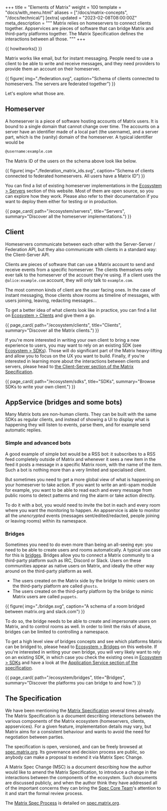 +++
title = "Elements of Matrix"
weight = 100
template = "docs/with_menu.html"
aliases = ["/docs/matrix-concepts", "/docs/technical/"]
[extra]
updated = "2023-02-08T08:00:00Z"
meta_description = """
Matrix relies on homeservers to connect clients together. Appservices are
pieces of software that can bridge Matrix and third-party platforms together.
The Matrix Specification defines the interactions between all those.
"""
+++

{{ howitworks() }}

Matrix works like email, but for instant messaging. People need to use a client
to be able to write and receive messages, and they need providers to provide
them an account on their homeserver.

{{ figure(
    img="./federation.svg",
    caption="Schema of clients connected to homeservers. The servers are federated together")
}}

Let's explore what those are.

## Homeserver

A homeserver is a piece of software hosting accounts of Matrix users. It is
bound to a single domain that cannot change over time. The accounts on a server
have an identifier made of a local part (the username), and a server part, which
is the (vanity) domain of the homeserver. A typical identifier would be

```txt
@username:example.com
```

The Matrix ID of the users on the schema above look like below.

{{ figure(
    img="./federation_matrix_ids.svg",
    caption="Schema of clients connected to federated homeservers. All users have a Matrix ID")
}}

You can find a list of existing homeserver implementations in the
[Ecosystem > Servers](/ecosystem/servers) section of this website. Most of them
are open source, so you can explore how they work. Please also refer to their
documentation if you want to deploy them either for testing or in production.

{{ page_card(
    path="/ecosystem/servers",
    title="Servers",
    summary="Discover all the homeserver implementations.")
}}

## Client

Homeservers communicate between each other with the Server-Server / Federation
API, but they also communicate with clients in a standard way: the Client-Server
API.

Clients are pieces of software that can use a Matrix account to send and receive
events from a specific homeserver. The clients themselves only ever talk to the
homeserver of the account they're using. If a client uses the
`@alice:example.com` account, they will only talk to `example.com`.

The most common kinds of client are the user facing ones. In the case of instant
messaging, those clients show rooms as timeline of messages, with users joining,
leaving, redacting messages…

To get a better idea of what clients look like in practice, you can find a list
on [Ecosystem > Clients](/ecosystem/clients) and give them a go.

{{ page_card(
    path="/ecosystem/clients",
    title="Clients",
    summary="Discover all the Matrix clients.")
}}

If you're more interested in writing your own client to bring a new experience
to users, you may want to rely on an existing SDK (see
[Ecosystem > SDKs](/ecosystem/sdks)). Those will do significant part of the
Matrix heavy-lifting and allow you to focus on the UX you want to build.
Finally, if you're interested in learning more about the interactions between
clients and servers, please head to
[the Client-Server section of the Matrix Specification](https://spec.matrix.org/latest/client-server-api/).

{{ page_card(
    path="/ecosystem/sdks",
    title="SDKs",
    summary="Browse SDKs to write your own client.")
}}

## AppService (bridges and some bots)

Many Matrix bots are non-human clients. They can be built with the same SDKs as
regular clients, and instead of showing a UI to display what is happening they
will listen to events, parse them, and for example send automatic replies.

### Simple and advanced bots

A good example of simple bot would be a RSS bot: it subscribes to a RSS feed
completely outside of Matrix and whenever it sees a new item in the feed it
posts a message in a specific Matrix room, with the name of the item. Such a bot
is nothing more than a very limited and specialised client.

But sometimes you need to get a more global view of what is happening on your
homeserver to take action. If you want to write an anti-spam module for example,
you want to be able to read each and every message from public rooms to detect
patterns and ring the alarm or take action directly.

To do it with a bot, you would need to invite the bot in each and every room
where you want the monitoring to happen. An appservice is able to monitor all
the _unencrypted_ events (messages sent/edited/redacted, people joining or
leaving rooms) within its namespace.

### Bridges

Sometimes you need to do even more than being an all-seeing eye: you need to be
able to create users and rooms automatically. A typical use case for this is
[bridges](/ecosystem/bridges). Bridges allow you to connect a Matrix community
to a third-party platform such as IRC, Discord or Slack. Users on these
communities appear as native users on Matrix, and ideally the other way around
on the third-party platform as well.

- The users created on the Matrix side by the bridge to mimic users on the
  third-party platform are called `ghosts`.
- The users created on the third-party platform by the bridge to mimic Matrix
  users are called `puppets`.

{{ figure(
    img="./bridge.svg",
    caption="A schema of a room bridged between matrix.org and slack.com")
}}

To do so, the bridge needs to be able to create and impersonate users on Matrix,
and to control rooms as well. In order to limit the risks of abuse, bridges can
be limited to controlling a namespace.

To get a high level view of bridges concepts and see which platforms Matrix can
be bridged to, please head to [Ecosystem > Bridges](/ecosystem/bridges) on this
website. If you're interested in writing your own bridge, you will very likely
want to rely on an existing SDK, in which case you check the existing ones in
[Ecosystem > SDKs](/ecosystem/sdks) and have a look at the
[Application Service section of the specification](https://spec.matrix.org/latest/application-service-api/).

{{ page_card(
    path="/ecosystem/bridges",
    title="Bridges",
    summary="Discover the platforms you can bridge to and how.")
}}

## The Specification

We have been mentioning the [Matrix Specification](https://spec.matrix.org)
several times already. The Matrix Specification is a document describing
interactions between the various components of the Matrix ecosystem
(homeservers, clients, appservices). For a given  feature, implementation
details may vary, but Matrix aims for a consistent behaviour and wants to avoid
the need for negotiation between parties.

The specification is open, versioned, and can be freely browsed at
[spec.matrix.org](https://spec.matrix.org). Its governance and decision process
are public, so anybody can make a proposal to extend it via Matrix Spec Change.

A Matrix Spec Change (MSC) is a document describing how the author would like to
amend the Matrix Specification, to introduce a change in the interactions
between the components of the ecosystem. Such documents are discussed publicly,
and when the author think they have addressed all of the important concerns they
can bring the [Spec Core Team](/about#the-spec-core-team)'s attention to it and
start the formal review process.

The [Matrix Spec Process](https://spec.matrix.org/proposals/) is detailed on
[spec.matrix.org](https://spec.matrix.org).
